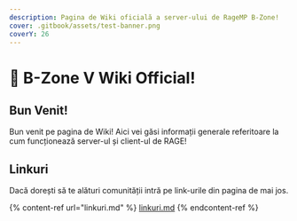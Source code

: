 ```yaml
---
description: Pagina de Wiki oficială a server-ului de RageMP B-Zone!
cover: .gitbook/assets/test-banner.png
coverY: 26
---
```


# 💚 B-Zone V Wiki Official!

## Bun Venit!

Bun venit pe pagina de Wiki! Aici vei găsi informații generale referitoare la cum funcționează server-ul și client-ul de RAGE!

## Linkuri

Dacă dorești să te alături comunității intră pe link-urile din pagina de mai jos.

{% content-ref url="linkuri.md" %}
[linkuri.md](linkuri.md)
{% endcontent-ref %}
